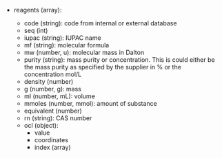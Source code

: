 - reagents (array<object>): 
  - code (string): code from internal or external database 
  - seq (int)
  - iupac (string): IUPAC name
  - mf (string): molecular formula 
  - mw (number, u): molecular mass in Dalton 
  - purity (string): mass purity or concentration. This is could either be the mass purity as specified by the supplier in % or the concentration mol/L
  - density (number)
  - g (number, g): mass
  - ml (number, mL): volume 
  - mmoles (number, mmol): amount of substance
  - equivalent (number)
  - rn (string): CAS number
  - ocl (object): 
    - value 
    - coordinates 
    - index (array)